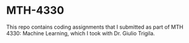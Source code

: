 # MTH-4330
This repo contains coding assignments that I submitted as part of MTH 4330: Machine Learning, which I took with Dr. Giulio Trigila.
